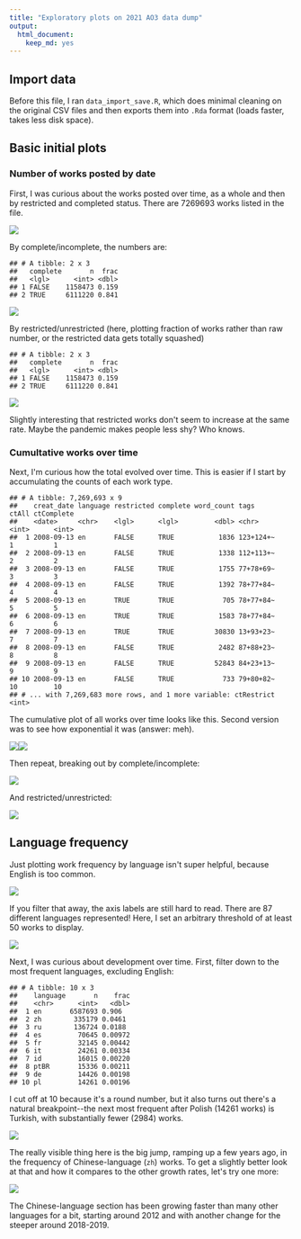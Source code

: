 ```yaml
---
title: "Exploratory plots on 2021 AO3 data dump"
output: 
  html_document: 
    keep_md: yes
---
```




## Import data

Before this file, I ran `data_import_save.R`, which does minimal cleaning on the original CSV files and then exports them into `.Rda` format (loads faster, takes less disk space). 



## Basic initial plots

### Number of works posted by date

First, I was curious about the works posted over time, as a whole and then by restricted and completed status. There are 7269693 works listed in the file.

![](data_explore_files/figure-html/unnamed-chunk-1-1.png)<!-- -->

By complete/incomplete, the numbers are:


```
## # A tibble: 2 x 3
##   complete       n  frac
##   <lgl>      <int> <dbl>
## 1 FALSE    1158473 0.159
## 2 TRUE     6111220 0.841
```

![](data_explore_files/figure-html/unnamed-chunk-2-1.png)<!-- -->

By restricted/unrestricted (here, plotting fraction of works rather than raw number, or the restricted data gets totally squashed)


```
## # A tibble: 2 x 3
##   complete       n  frac
##   <lgl>      <int> <dbl>
## 1 FALSE    1158473 0.159
## 2 TRUE     6111220 0.841
```

![](data_explore_files/figure-html/unnamed-chunk-3-1.png)<!-- -->

Slightly interesting that restricted works don't seem to increase at the same rate. Maybe the pandemic makes people less shy? Who knows. 


### Cumultative works over time

Next, I'm curious how the total evolved over time. This is easier if I start by accumulating the counts of each work type. 


```
## # A tibble: 7,269,693 x 9
##    creat_date language restricted complete word_count tags      ctAll ctComplete
##    <date>     <chr>    <lgl>      <lgl>         <dbl> <chr>     <int>      <int>
##  1 2008-09-13 en       FALSE      TRUE           1836 123+124+~     1          1
##  2 2008-09-13 en       FALSE      TRUE           1338 112+113+~     2          2
##  3 2008-09-13 en       FALSE      TRUE           1755 77+78+69~     3          3
##  4 2008-09-13 en       FALSE      TRUE           1392 78+77+84~     4          4
##  5 2008-09-13 en       TRUE       TRUE            705 78+77+84~     5          5
##  6 2008-09-13 en       TRUE       TRUE           1583 78+77+84~     6          6
##  7 2008-09-13 en       TRUE       TRUE          30830 13+93+23~     7          7
##  8 2008-09-13 en       FALSE      TRUE           2482 87+88+23~     8          8
##  9 2008-09-13 en       FALSE      TRUE          52843 84+23+13~     9          9
## 10 2008-09-13 en       FALSE      TRUE            733 79+80+82~    10         10
## # ... with 7,269,683 more rows, and 1 more variable: ctRestrict <int>
```

The cumulative plot of all works over time looks like this. Second version was to see how exponential it was (answer: meh). 

![](data_explore_files/figure-html/unnamed-chunk-5-1.png)<!-- -->![](data_explore_files/figure-html/unnamed-chunk-5-2.png)<!-- -->

Then repeat, breaking out by complete/incomplete: 

![](data_explore_files/figure-html/unnamed-chunk-6-1.png)<!-- -->

And restricted/unrestricted: 

![](data_explore_files/figure-html/unnamed-chunk-7-1.png)<!-- -->


## Language frequency

Just plotting work frequency by language isn't super helpful, because English is too common. 

![](data_explore_files/figure-html/unnamed-chunk-8-1.png)<!-- -->

If you filter that away, the axis labels are still hard to read. There are 87 different languages represented! Here, I set an arbitrary threshold of at least 50 works to display.

![](data_explore_files/figure-html/unnamed-chunk-9-1.png)<!-- -->

Next, I was curious about development over time. First, filter down to the most frequent languages, excluding English: 


```
## # A tibble: 10 x 3
##    language       n    frac
##    <chr>      <int>   <dbl>
##  1 en       6587693 0.906  
##  2 zh        335179 0.0461 
##  3 ru        136724 0.0188 
##  4 es         70645 0.00972
##  5 fr         32145 0.00442
##  6 it         24261 0.00334
##  7 id         16015 0.00220
##  8 ptBR       15336 0.00211
##  9 de         14426 0.00198
## 10 pl         14261 0.00196
```

I cut off at 10 because it's a round number, but it also turns out there's a natural breakpoint--the next most frequent after Polish (14261 works) is Turkish, with substantially fewer (2984) works. 

![](data_explore_files/figure-html/unnamed-chunk-11-1.png)<!-- -->

The really visible thing here is the big jump, ramping up a few years ago, in the frequency of Chinese-language (`zh`) works. To get a slightly better look at that and how it compares to the other growth rates, let's try one more: 

![](data_explore_files/figure-html/unnamed-chunk-12-1.png)<!-- -->

The Chinese-language section has been growing faster than many other languages for a bit, starting around 2012 and with another change for the steeper around 2018-2019. 
